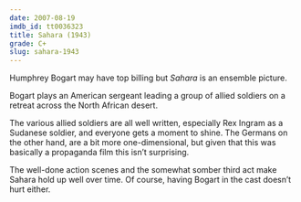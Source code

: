 ```yaml
---
date: 2007-08-19
imdb_id: tt0036323
title: Sahara (1943)
grade: C+
slug: sahara-1943
---
```


Humphrey Bogart may have top billing but _Sahara_ is an ensemble picture.

Bogart plays an American sergeant leading a group of allied soldiers on a retreat across the North African desert.

The various allied soldiers are all well written, especially Rex Ingram as a Sudanese soldier, and everyone gets a moment to shine. The Germans on the other hand, are a bit more one-dimensional, but given that this was basically a propaganda film this isn’t surprising.

The well-done action scenes and the somewhat somber third act make Sahara hold up well over time. Of course, having Bogart in the cast doesn’t hurt either.
